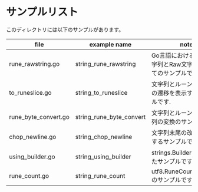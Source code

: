 # サンプルリスト

このディレクトリには以下のサンプルがあります。

|file|example name|note|
|----|------------|----|
|rune\_rawstring.go|string\_rune\_rawstring|Go言語における 文字と文字列とRaw文字列についてのサンプルです.|
|to\_runeslice.go|string\_to\_runeslice|文字列とルーンスライスの遷移を表示するサンプルです.|
|rune\_byte\_convert.go|string\_rune\_byte\_convert|文字列とルーンとバイト列の変換のサンプルです.|
|chop\_newline.go|string\_chop\_newline|文字列末尾の改行を削除するサンプルです.|
|using\_builder.go|string\_using\_builder|strings.Builder を利用したサンプルです.|
|rune\_count.go|string\_rune\_count|utf8.RuneCountInString() のサンプルです.|